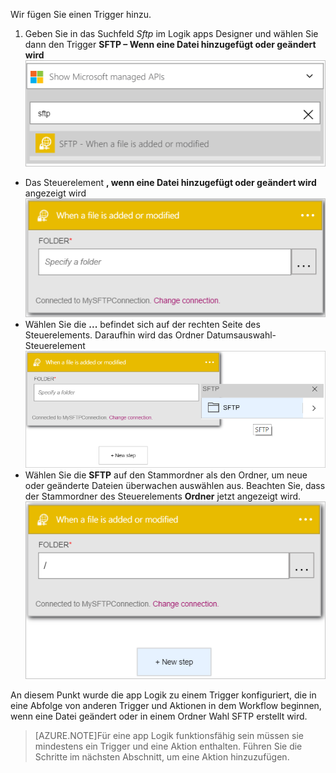 Wir fügen Sie einen Trigger hinzu.

1. Geben Sie in das Suchfeld *Sftp* im Logik apps Designer und wählen Sie dann den Trigger **SFTP – Wenn eine Datei hinzugefügt oder geändert wird**   
![SFTP auslösenden Bild 1](./media/connectors-create-api-sftp/trigger-1.png)  
- Das Steuerelement **, wenn eine Datei hinzugefügt oder geändert wird** angezeigt wird  
![SFTP auslösenden Bild 2](./media/connectors-create-api-sftp/trigger-2.png)  
- Wählen Sie die **...** befindet sich auf der rechten Seite des Steuerelements. Daraufhin wird das Ordner Datumsauswahl-Steuerelement  
![SFTP auslösenden Bild 3](./media/connectors-create-api-sftp/action-1.png)  
- Wählen Sie die **SFTP** auf den Stammordner als den Ordner, um neue oder geänderte Dateien überwachen auswählen aus. Beachten Sie, dass der Stammordner des Steuerelements **Ordner** jetzt angezeigt wird.  
![SFTP auslösenden Bild 4](./media/connectors-create-api-sftp/action-2.png)   

An diesem Punkt wurde die app Logik zu einem Trigger konfiguriert, die in eine Abfolge von anderen Trigger und Aktionen in dem Workflow beginnen, wenn eine Datei geändert oder in einem Ordner Wahl SFTP erstellt wird. 

>[AZURE.NOTE]Für eine app Logik funktionsfähig sein müssen sie mindestens ein Trigger und eine Aktion enthalten. Führen Sie die Schritte im nächsten Abschnitt, um eine Aktion hinzuzufügen.  